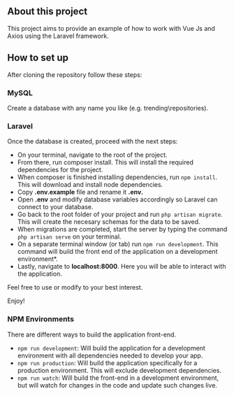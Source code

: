 ## About this project
<p>This project aims to provide an example of how to work with Vue Js and Axios using the Laravel framework.</p>

## How to set up

<p>After cloning the repository follow these steps:</p>

### MySQL
<p>Create a database with any name you like (e.g. trending\repositories).</p>

### Laravel
<p>Once the database is created, proceed with the next steps:</p>

- On your terminal, navigate to the root of the project.
- From there, run composer install. This will install the required dependencies for the project.
- When composer is finished installing dependencies, run `npm install`. This will download and install node dependencies.
- Copy **.env.example** file and rename it **.env.**
- Open **.env** and modify database variables accordingly so Laravel can connect to your database.
- Go back to the root folder of your project and run `php artisan migrate`. This will create the necesary schemas for the data to be saved.
- When migrations are completed, start the server by typing the command `php artisan serve` on your terminal.
- On a separate terminal window (or tab) run `npm run development`. This command will build the front end of the application on a development environment*.
- Lastly, navigate to **localhost:8000**. Here you will be able to interact with the application.

Feel free to use or modify to your best interest.

Enjoy!


### NPM Environments

<p>There are different ways to build the application front-end.</p>

- `npm run development`: Will build the application for a development environment with all dependencies needed to develop your app.
- `npm run production`: Will build the application specifically for a production environment. This will exclude development dependencies.
- `npm run watch`: Will build the front-end in a development environment, but will watch for changes in the code and update such changes live.

